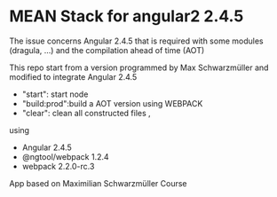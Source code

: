 # MEAN Stack for angular2 2.4.5

The issue concerns Angular 2.4.5 that is required with some modules (dragula, ...) and the compilation ahead of time (AOT)

This repo start from a version programmed by Max Schwarzmüller and modified to integrate Angular 2.4.5

* "start": start node
* "build:prod":build a AOT version using WEBPACK
* "clear": clean all constructed files ,

using 
* Angular 2.4.5
* @ngtool/webpack  1.2.4
* webpack 2.2.0-rc.3


App based on Maximilian Schwarzmüller Course

